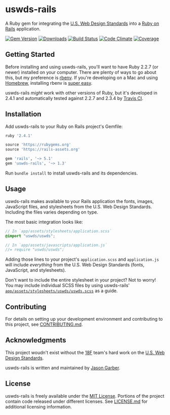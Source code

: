 # uswds-rails

A Ruby gem for integrating the [U.S. Web Design Standards](https://github.com/18F/web-design-standards) into a [Ruby on Rails](http://rubyonrails.org) application.

[![Gem Version](https://img.shields.io/gem/v/uswds-rails.svg?label=gem%20version)](https://rubygems.org/gems/uswds-rails)
[![Downloads](https://img.shields.io/gem/dt/uswds-rails.svg)](https://rubygems.org/gems/uswds-rails)
[![Build Status](https://img.shields.io/travis/jgarber623/uswds-rails/master.svg?label=build%20status)](https://travis-ci.org/jgarber623/uswds-rails)
[![Code Climate](https://img.shields.io/codeclimate/github/jgarber623/uswds-rails.svg)](https://codeclimate.com/github/jgarber623/uswds-rails)
[![Coverage](https://img.shields.io/codeclimate/coverage/github/jgarber623/uswds-rails.svg)](https://codeclimate.com/github/jgarber623/uswds-rails/coverage)

## Getting Started

Before installing and using uswds-rails, you'll want to have Ruby 2.2.7 (or newer) installed on your computer. There are plenty of ways to go about this, but my preference is [rbenv](https://github.com/sstephenson/rbenv). If you're developing on a Mac and using [Homebrew](http://brew.sh/), installing rbenv is [super easy](https://github.com/sstephenson/rbenv#homebrew-on-mac-os-x).

uswds-rails _might_ work with other versions of Ruby, but it's developed in 2.4.1 and automatically tested against 2.2.7 and 2.3.4 by [Travis CI](https://travis-ci.org/jgarber623/uswds-rails).

## Installation

Add uswds-rails to your Ruby on Rails project's Gemfile:

```rb
ruby '2.4.1'

source 'https://rubygems.org'
source 'https://rails-assets.org'

gem 'rails', '~> 5.1'
gem 'uswds-rails', '~> 1.3'
```

Run `bundle install` to install uswds-rails and its dependencies.

## Usage

uswds-rails makes available to your Rails application the fonts, images, JavaScript files, and stylesheets from the U.S. Web Design Standards. Including the files varies depending on type.

The most basic integration looks like:

```scss
// In `app/assets/stylesheets/application.scss`
@import "uswds/uswds";
```

```js
// In `app/assets/javascripts/application.js`
//= require "uswds/uswds";
```

Adding those lines to your project's `application.scss` and `application.js` will include _everything_ from the U.S. Web Design Standards (fonts, JavaScript, and stylesheets).

Don't want to include the entire stylesheet in your project? Not to worry! You may include individual SCSS files by using uswds-rails' [`app/assets/stylesheets/uswds/uswds.scss`](https://github.com/jgarber623/uswds-rails/blob/master/app/assets/stylesheets/uswds/uswds.scss) as a guide.

## Contributing

For details on setting up your development environment and contributing to this project, see [CONTRIBUTING.md](https://github.com/jgarber623/uswds-rails/blob/master/CONTRIBUTING.md).

## Acknowledgments

This project woudn't exist without the [18F](https://github.com/18F) team's hard work on the [U.S. Web Design Standards](https://github.com/18F/web-design-standards).

uswds-rails is written and maintained by [Jason Garber](https://github.com/jgarber623).

## License

uswds-rails is freely available under the [MIT License](https://opensource.org/licenses/MIT). Portions of the project contain code released under different licenses. See [LICENSE.md](https://github.com/jgarber623/uswds-rails/blob/master/LICENSE.md) for additional licensing information.
